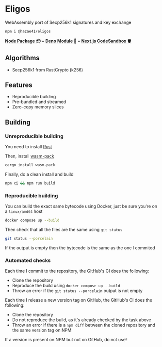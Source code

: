 # Eligos

WebAssembly port of Secp256k1 signatures and key exchange

```bash
npm i @hazae41/eligos
```

[**Node Package 📦**](https://www.npmjs.com/package/@hazae41/eligos) • [**Deno Module 🦖**](https://deno.land/x/eligos) • [**Next.js CodeSandbox 🪣**](https://codesandbox.io/p/github/hazae41/eligos-example-next)

## Algorithms
- Secp256k1 from RustCrypto (k256)

## Features
- Reproducible building
- Pre-bundled and streamed
- Zero-copy memory slices

## Building

### Unreproducible building

You need to install [Rust](https://www.rust-lang.org/tools/install)

Then, install [wasm-pack](https://github.com/rustwasm/wasm-pack)

```bash
cargo install wasm-pack
```

Finally, do a clean install and build

```bash
npm ci && npm run build
```

### Reproducible building

You can build the exact same bytecode using Docker, just be sure you're on a `linux/amd64` host

```bash
docker compose up --build
```

Then check that all the files are the same using `git status`

```bash
git status --porcelain
```

If the output is empty then the bytecode is the same as the one I commited

### Automated checks

Each time I commit to the repository, the GitHub's CI does the following:
- Clone the repository
- Reproduce the build using `docker compose up --build`
- Throw an error if the `git status --porcelain` output is not empty

Each time I release a new version tag on GitHub, the GitHub's CI does the following:
- Clone the repository
- Do not reproduce the build, as it's already checked by the task above
- Throw an error if there is a `npm diff` between the cloned repository and the same version tag on NPM

If a version is present on NPM but not on GitHub, do not use!
